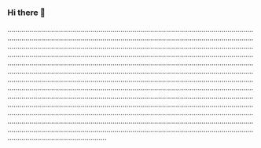 ### Hi there 👋

..............................................................................................................................................................................................................................................................................................................................................................................................................................................................................................................................................................................................................................................................................................................................................................................................................................................................................................................................................................................................................................................................................................................................................................................................................................................................................................................................................................................................................................................................................................................................................................................................................................................................................................................................